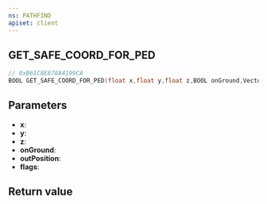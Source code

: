 ```yaml
---
ns: PATHFIND
apiset: client
---
```

## GET_SAFE_COORD_FOR_PED

```c
// 0xB61C8E878A4199CA
BOOL GET_SAFE_COORD_FOR_PED(float x,float y,float z,BOOL onGround,Vector3* outPosition,int flags);
```


## Parameters
* **x**:
* **y**:
* **z**:
* **onGround**:
* **outPosition**:
* **flags**:

## Return value

